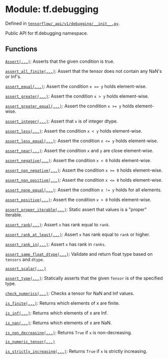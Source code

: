 <div itemscope itemtype="http://developers.google.com/ReferenceObject">
<meta itemprop="name" content="tf.debugging" />
<meta itemprop="path" content="Stable" />
</div>

# Module: tf.debugging



Defined in [`tensorflow/_api/v1/debugging/__init__.py`](/code/stable/tensorflow/_api/v1/debugging/__init__.py).

Public API for tf.debugging namespace.

## Functions

[`Assert(...)`](../tf/debugging/Assert.md): Asserts that the given condition is true.

[`assert_all_finite(...)`](../tf/debugging/assert_all_finite.md): Assert that the tensor does not contain any NaN's or Inf's.

[`assert_equal(...)`](../tf/debugging/assert_equal.md): Assert the condition `x == y` holds element-wise.

[`assert_greater(...)`](../tf/debugging/assert_greater.md): Assert the condition `x > y` holds element-wise.

[`assert_greater_equal(...)`](../tf/debugging/assert_greater_equal.md): Assert the condition `x >= y` holds element-wise.

[`assert_integer(...)`](../tf/debugging/assert_integer.md): Assert that `x` is of integer dtype.

[`assert_less(...)`](../tf/debugging/assert_less.md): Assert the condition `x < y` holds element-wise.

[`assert_less_equal(...)`](../tf/debugging/assert_less_equal.md): Assert the condition `x <= y` holds element-wise.

[`assert_near(...)`](../tf/debugging/assert_near.md): Assert the condition `x` and `y` are close element-wise.

[`assert_negative(...)`](../tf/debugging/assert_negative.md): Assert the condition `x < 0` holds element-wise.

[`assert_non_negative(...)`](../tf/debugging/assert_non_negative.md): Assert the condition `x >= 0` holds element-wise.

[`assert_non_positive(...)`](../tf/debugging/assert_non_positive.md): Assert the condition `x <= 0` holds element-wise.

[`assert_none_equal(...)`](../tf/debugging/assert_none_equal.md): Assert the condition `x != y` holds for all elements.

[`assert_positive(...)`](../tf/debugging/assert_positive.md): Assert the condition `x > 0` holds element-wise.

[`assert_proper_iterable(...)`](../tf/debugging/assert_proper_iterable.md): Static assert that values is a "proper" iterable.

[`assert_rank(...)`](../tf/debugging/assert_rank.md): Assert `x` has rank equal to `rank`.

[`assert_rank_at_least(...)`](../tf/debugging/assert_rank_at_least.md): Assert `x` has rank equal to `rank` or higher.

[`assert_rank_in(...)`](../tf/debugging/assert_rank_in.md): Assert `x` has rank in `ranks`.

[`assert_same_float_dtype(...)`](../tf/debugging/assert_same_float_dtype.md): Validate and return float type based on `tensors` and `dtype`.

[`assert_scalar(...)`](../tf/debugging/assert_scalar.md)

[`assert_type(...)`](../tf/debugging/assert_type.md): Statically asserts that the given `Tensor` is of the specified type.

[`check_numerics(...)`](../tf/debugging/check_numerics.md): Checks a tensor for NaN and Inf values.

[`is_finite(...)`](../tf/debugging/is_finite.md): Returns which elements of x are finite.

[`is_inf(...)`](../tf/debugging/is_inf.md): Returns which elements of x are Inf.

[`is_nan(...)`](../tf/debugging/is_nan.md): Returns which elements of x are NaN.

[`is_non_decreasing(...)`](../tf/debugging/is_non_decreasing.md): Returns `True` if `x` is non-decreasing.

[`is_numeric_tensor(...)`](../tf/debugging/is_numeric_tensor.md)

[`is_strictly_increasing(...)`](../tf/debugging/is_strictly_increasing.md): Returns `True` if `x` is strictly increasing.

